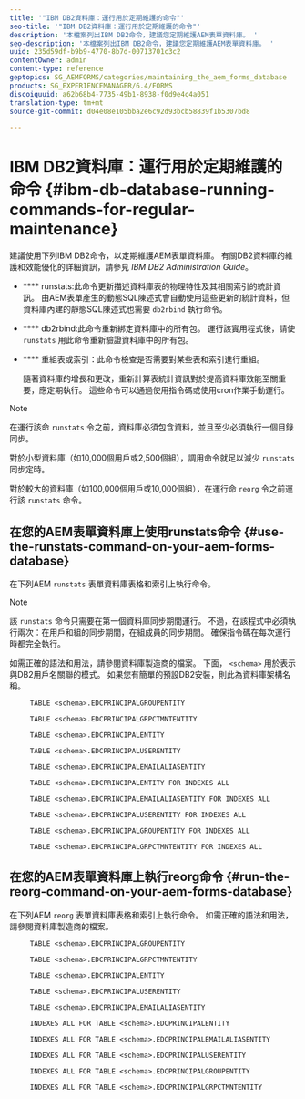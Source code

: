 ```yaml
---
title: '"IBM DB2資料庫：運行用於定期維護的命令"'
seo-title: '"IBM DB2資料庫：運行用於定期維護的命令"'
description: '本檔案列出IBM DB2命令，建議您定期維護AEM表單資料庫。 '
seo-description: '本檔案列出IBM DB2命令，建議您定期維護AEM表單資料庫。 '
uuid: 235d59df-b9b9-4770-8b7d-00713701c3c2
contentOwner: admin
content-type: reference
geptopics: SG_AEMFORMS/categories/maintaining_the_aem_forms_database
products: SG_EXPERIENCEMANAGER/6.4/FORMS
discoiquuid: a62b68b4-7735-49b1-8938-f0d9e4c4a051
translation-type: tm+mt
source-git-commit: d04e08e105bba2e6c92d93bcb58839f1b5307bd8

---
```



# IBM DB2資料庫：運行用於定期維護的命令 {#ibm-db-database-running-commands-for-regular-maintenance}

建議使用下列IBM DB2命令，以定期維護AEM表單資料庫。 有關DB2資料庫的維護和效能優化的詳細資訊，請參見 *IBM DB2 Administration Guide*。

* **** runstats:此命令更新描述資料庫表的物理特性及其相關索引的統計資訊。 由AEM表單產生的動態SQL陳述式會自動使用這些更新的統計資料，但資料庫內建的靜態SQL陳述式也需要 `db2rbind` 執行命令。
* **** db2rbind:此命令重新綁定資料庫中的所有包。 運行該實用程式後，請使 `runstats` 用此命令重新驗證資料庫中的所有包。
* **** 重組表或索引：此命令檢查是否需要對某些表和索引進行重組。

   隨著資料庫的增長和更改，重新計算表統計資訊對於提高資料庫效能至關重要，應定期執行。 這些命令可以通過使用指令碼或使用cron作業手動運行。

>[!NOTE]
>
>在運行該命 `runstats` 令之前，資料庫必須包含資料，並且至少必須執行一個目錄同步。

對於小型資料庫（如10,000個用戶或2,500個組），調用命令就足以減少 `runstats` 同步定時。

對於較大的資料庫（如100,000個用戶或10,000個組），在運行命 `reorg` 令之前運行該 `runstats` 命令。

## 在您的AEM表單資料庫上使用runstats命令 {#use-the-runstats-command-on-your-aem-forms-database}

在下列AEM `runstats` 表單資料庫表格和索引上執行命令。

>[!NOTE]
>
>該 `runstats` 命令只需要在第一個資料庫同步期間運行。 不過，在該程式中必須執行兩次：在用戶和組的同步期間，在組成員的同步期間。 確保指令碼在每次運行時都完全執行。

如需正確的語法和用法，請參閱資料庫製造商的檔案。 下面， `<schema>` 用於表示與DB2用戶名關聯的模式。 如果您有簡單的預設DB2安裝，則此為資料庫架構名稱。

```as3
     TABLE <schema>.EDCPRINCIPALGROUPENTITY 
  
     TABLE <schema>.EDCPRINCIPALGRPCTMNTENTITY 
  
     TABLE <schema>.EDCPRINCIPALENTITY 
  
     TABLE <schema>.EDCPRINCIPALUSERENTITY 
  
     TABLE <schema>.EDCPRINCIPALEMAILALIASENTITY 
  
     TABLE <schema>.EDCPRINCIPALENTITY FOR INDEXES ALL 
  
     TABLE <schema>.EDCPRINCIPALEMAILALIASENTITY FOR INDEXES ALL 
  
     TABLE <schema>.EDCPRINCIPALUSERENTITY FOR INDEXES ALL 
  
     TABLE <schema>.EDCPRINCIPALGROUPENTITY FOR INDEXES ALL 
  
     TABLE <schema>.EDCPRINCIPALGRPCTMNTENTITY FOR INDEXES ALL
```

## 在您的AEM表單資料庫上執行reorg命令 {#run-the-reorg-command-on-your-aem-forms-database}

在下列AEM `reorg` 表單資料庫表格和索引上執行命令。 如需正確的語法和用法，請參閱資料庫製造商的檔案。

```as3
     TABLE <schema>.EDCPRINCIPALGROUPENTITY 
  
     TABLE <schema>.EDCPRINCIPALGRPCTMNTENTITY 
  
     TABLE <schema>.EDCPRINCIPALENTITY 
  
     TABLE <schema>.EDCPRINCIPALUSERENTITY 
  
     TABLE <schema>.EDCPRINCIPALEMAILALIASENTITY 
  
     INDEXES ALL FOR TABLE <schema>.EDCPRINCIPALENTITY 
  
     INDEXES ALL FOR TABLE <schema>.EDCPRINCIPALEMAILALIASENTITY 
  
     INDEXES ALL FOR TABLE <schema>.EDCPRINCIPALUSERENTITY 
  
     INDEXES ALL FOR TABLE <schema>.EDCPRINCIPALGROUPENTITY 
  
     INDEXES ALL FOR TABLE <schema>.EDCPRINCIPALGRPCTMNTENTITY
```

